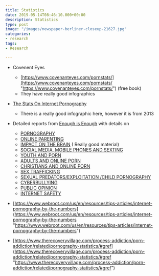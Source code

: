 ```yaml
---
title: Statistics
date: 2019-05-14T08:46:10.000+00:00
description: Statistics
type: post
image: "/images/newspaper-berliner-closeup-21627.jpg"
categories:
- research
tags:
- Research

---
```



* Covenent Eyes
  * [https://www.covenanteyes.com/pornstats/](https://www.covenanteyes.com/pornstats/ "https://www.covenanteyes.com/pornstats/") (free book)
  * They have really good infographics 
* [The Stats On Internet Pornography]()
  * There is a really good infographic here, however it is from 2013
* Detailed reports from [Enough is Enough](https://enough.org/) with details on
  * [PORNOGRAPHY](https://enough.org/stats_porn_industry)
  * [ONLINE PARENTING](https://enough.org/stats-online-parenting)
  * [IMPACT ON THE BRAIN](https://enough.org/stats-impact-on-the-brain) ( Really good material)
  * [SOCIAL MEDIA, MOBILE PHONES AND SEXTING](https://enough.org/stats_social_media)
  * [YOUTH AND PORN](https://enough.org/stats-youth-and-porn)
  * [ADULTS AND ONLINE PORN](https://enough.org/stats_adults_online_porn)
  * [CHRISTIANS AND ONLINE PORN](https://enough.org/stats_christians_online_porn)
  * [SEX TRAFFICKING](https://enough.org/stats-sex-trafficking)
  * [SEXUAL PREDATORS/EXPLOITATION /CHILD PORNOGRAPHY](https://enough.org/stats_exploitation)
  * [CYBERBULLYING](https://enough.org/stats_cyberbullying)
  * [PUBLIC OPINION](https://enough.org/stats_public_opinion)
  * [INTERNET SAFETY](https://enough.org/stats_internet_safety)
* [https://www.webroot.com/us/en/resources/tips-articles/internet-pornography-by-the-numbers](https://www.webroot.com/us/en/resources/tips-articles/internet-pornography-by-the-numbers "https://www.webroot.com/us/en/resources/tips-articles/internet-pornography-by-the-numbers")
* [https://www.therecoveryvillage.com/process-addiction/porn-addiction/related/pornography-statistics/#gref](https://www.therecoveryvillage.com/process-addiction/porn-addiction/related/pornography-statistics/#gref "https://www.therecoveryvillage.com/process-addiction/porn-addiction/related/pornography-statistics/#gref")

  > 
